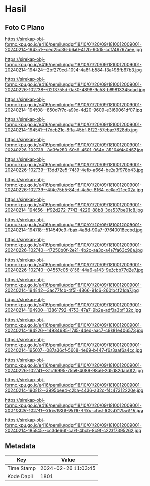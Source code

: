 # Hasil

## Foto C Plano

https://sirekap-obj-formc.kpu.go.id/e416/pemilu/pdpr/18/10/01/20/09/1810012009001-20240214-194351--ced25c36-b6a0-412b-90d5-ccf749767aee.jpg

https://sirekap-obj-formc.kpu.go.id/e416/pemilu/pdpr/18/10/01/20/09/1810012009001-20240214-194424--2bf279cd-1094-4a6f-b584-f3a498fb67b3.jpg

https://sirekap-obj-formc.kpu.go.id/e416/pemilu/pdpr/18/10/01/20/09/1810012009001-20240226-102738--02f3755d-0a80-4898-9c58-b89813345dad.jpg

https://sirekap-obj-formc.kpu.go.id/e416/pemilu/pdpr/18/10/01/20/09/1810012009001-20240214-194508--850d7f7c-a99d-4d20-9609-e3169061df07.jpg

https://sirekap-obj-formc.kpu.go.id/e416/pemilu/pdpr/18/10/01/20/09/1810012009001-20240214-194541--f7dcb21c-8ffa-45bf-8f22-57ebac7628db.jpg

https://sirekap-obj-formc.kpu.go.id/e416/pemilu/pdpr/18/10/01/20/09/1810012009001-20240226-102738--3d3fa259-60a8-4501-964c-35264f4a0d57.jpg

https://sirekap-obj-formc.kpu.go.id/e416/pemilu/pdpr/18/10/01/20/09/1810012009001-20240226-102739--13dd72e5-7489-4efb-a664-be2a3f978b43.jpg

https://sirekap-obj-formc.kpu.go.id/e416/pemilu/pdpr/18/10/01/20/09/1810012009001-20240226-102739--4f4e75b5-84cd-4a5e-8164-ec8ae21ce02a.jpg

https://sirekap-obj-formc.kpu.go.id/e416/pemilu/pdpr/18/10/01/20/09/1810012009001-20240214-194656--ff92d272-7743-4226-88b8-3de537be01c8.jpg

https://sirekap-obj-formc.kpu.go.id/e416/pemilu/pdpr/18/10/01/20/09/1810012009001-20240214-194718--514549c9-fbab-4a8d-90a7-97640018ecbd.jpg

https://sirekap-obj-formc.kpu.go.id/e416/pemilu/pdpr/18/10/01/20/09/1810012009001-20240226-102740--47250b0f-2e21-4b2c-aa3c-a4e7fa63c96a.jpg

https://sirekap-obj-formc.kpu.go.id/e416/pemilu/pdpr/18/10/01/20/09/1810012009001-20240226-102740--04557c05-8156-44a6-a143-9e2cbb77d2e7.jpg

https://sirekap-obj-formc.kpu.go.id/e416/pemilu/pdpr/18/10/01/20/09/1810012009001-20240214-194842--3ac77fcb-4f51-4866-91c6-260fb4f21da7.jpg

https://sirekap-obj-formc.kpu.go.id/e416/pemilu/pdpr/18/10/01/20/09/1810012009001-20240214-194900--13861792-4753-47a7-9b2e-adf0a3bf132c.jpg

https://sirekap-obj-formc.kpu.go.id/e416/pemilu/pdpr/18/10/01/20/09/1810012009001-20240214-194926--14934685-17d5-44ed-aac7-c9881e406573.jpg

https://sirekap-obj-formc.kpu.go.id/e416/pemilu/pdpr/18/10/01/20/09/1810012009001-20240214-195007--087a36cf-5608-4e69-b447-f6a3aaf6a4cc.jpg

https://sirekap-obj-formc.kpu.go.id/e416/pemilu/pdpr/18/10/01/20/09/1810012009001-20240226-102741--31c16995-75b8-4089-98a6-2d9d82dab0f2.jpg

https://sirekap-obj-formc.kpu.go.id/e416/pemilu/pdpr/18/10/01/20/09/1810012009001-20240214-190812--3995bee4-c2ba-4436-a32c-f4c47312220e.jpg

https://sirekap-obj-formc.kpu.go.id/e416/pemilu/pdpr/18/10/01/20/09/1810012009001-20240226-102741--355c1926-9568-448c-afbd-800d817ba646.jpg

https://sirekap-obj-formc.kpu.go.id/e416/pemilu/pdpr/18/10/01/20/09/1810012009001-20240214-185945--cc3de66f-ca9f-4bcb-8c9f-c223f7395262.jpg


## Metadata

| Key        | Value               |
| ---------- | ------------------- |
| Time Stamp | 2024-02-26 11:03:45 |
| Kode Dapil | 1801                |



